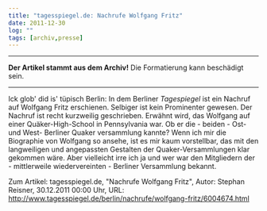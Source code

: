 ```yaml
---
title: "tagesspiegel.de: Nachrufe Wolfgang Fritz"
date: 2011-12-30
log: ""
tags: [archiv,presse]
---
```

<hr><b>Der Artikel stammt aus dem Archiv!</b> Die Formatierung kann beschädigt sein.<hr>
Ick glob' did is' tüpisch Berlin: In dem Berliner <i>Tagespiegel</i> ist ein Nachruf auf Wolfgang Fritz erschienen. Selbiger ist kein Prominenter gewesen. Der Nachruf ist recht kurzweilig geschrieben. Erwähnt wird, das Wolfgang auf einer Quäker-High-School in Pennsylvania war. Ob er die - beiden - Ost- und West- Berliner Quaker versammlung kannte? Wenn ich mir die Biographie von Wolfgang so ansehe, ist es mir kaum vorstellbar, das mit den langweiligen und angepassten Gestalten der Quaker-Versammlungen klar gekommen wäre. Aber vielleicht irre ich ja und wer war den Mitgliedern der - mittlerweile wiedervereinten - Berliner Versammlung bekannt.

Zum Artikel: tagesspiegel.de, "Nachrufe Wolfgang Fritz", Autor: Stephan Reisner, 30.12.2011 00:00 Uhr, URL: http://www.tagesspiegel.de/berlin/nachrufe/wolfgang-fritz/6004674.html 
